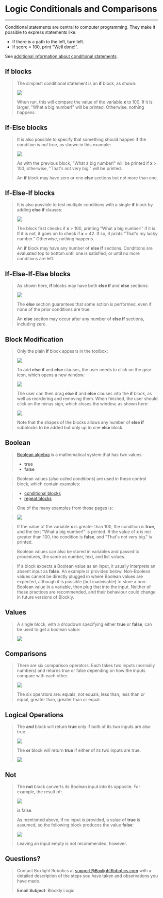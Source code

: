 # **Logic Conditionals and Comparisons**
-----
Conditional statements are central to computer programming.  They make it possible to express statements like:

  * If there is a path to the left, turn left.
  * If score = 100, print "Well done!".

See [additional information about conditional statements](https://en.wikipedia.org/wiki/Conditional_(programming)).

## **If blocks**
>The simplest conditional statement is an **if** block, as shown:
>
>![](img/blocks/if-if.png)
>
>When run, this will compare the value of the variable **x** to 100.  If it is larger, "What a big number!" will be printed.  Otherwise, nothing happens.

## **If-Else blocks**
>It is also possible to specify that something should happen if the condition is _not_ true, as shown in this example:
>
>![](img/blocks/if-else.png)
>
>As with the previous block, "What a big number!" will be printed if **x** > 100; otherwise, "That's not very big." will be printed.
>
>An **if** block may have zero or one **else** sections but not more than one.

## **If-Else-If blocks**
>It is also possible to test multiple conditions with a single **if** block by adding **else if** clauses:
>
>![](img/blocks/if-else-if.png)
>
>The block first checks if **x** > 100, printing "What a big number!" if it is.  If it is not, it goes on to check if **x** = 42.  If so, it prints "That's my lucky number."  Otherwise, nothing happens.
>
>An **if** block may have any number of **else if** sections.  Conditions are evaluated top to bottom until one is satisfied, or until no more conditions are left.
>
## **If-Else-If-Else blocks**
>As shown here, **if** blocks may have both **else if** and **else** sections:
>
>![](img/blocks/if-else-if-else.png)
>
>The **else** section guarantees that some action is performed, even if none of the prior conditions are true.
>
>An **else** section may occur after any number of **else if** sections, including zero.

## **Block Modification**
>Only the plain **if** block appears in the toolbox:
>
>![](img/blocks/if.png)
>
>To add **else if** and **else** clauses, the user needs to click on the gear icon, which opens a new window:
>
>![](img/blocks/if-open.png)
>
>The user can then drag **else if** and **else** clauses into the **if** block, as well as reordering and removing them.  When finished, the user should click on the minus sign, which closes the window, as shown here:
>
>![](img/blocks/if-modify.gif)
>
>Note that the shapes of the blocks allows any number of **else if** subblocks to be added but only up to one **else** block.

## **Boolean**
>[Boolean algebra](https://en.wikipedia.org/wiki/Boolean_algebra) is a mathematical system that has two values:
>
>  * **true**
>  * **false**

>Boolean values (also called _conditions_) are used in these control block, which contain examples:

>  * [conditional blocks](Default_Logic.md)
>  * [repeat blocks](Default_Loops.md)

>One of the many examples from those pages is:

>![](img/blocks/if-else.png)

>If the value of the variable **x** is greater than 100, the condition is **true**, and the text "What a big number!" is printed.  If the value of **x** is not greater than 100, the condition is **false**, and "That's not very big." is printed.

>Boolean values can also be stored in variables and passed to procedures, the same as number, text, and list values.

>If a block expects a Boolean value as an input, it usually interprets an absent input as **false**.  An example is provided below.  Non-Boolean values cannot be directly plugged in where Boolean values are expected, although it is possible (but inadvisable) to store a non-Boolean value in a variable, then plug that into the input.  Neither of these practices are recommended, and their behaviour could change in future versions of Blockly.

## **Values**
>A single block, with a dropdown specifying either **true** or **false**, can be used to get a boolean value:
>
>![](img/blocks/logic-true-false.png)

## **Comparisons**
>There are six comparison operators.  Each takes two inputs (normally numbers) and returns true or false depending on how the inputs compare with each other.
>
>![](img/blocks/logic-compare.png)
>
>The six operators are: equals, not equals, less than, less than or equal, greater than, greater than or equal.

## **Logical Operations**
>The **and** block will return **true** only if both of its two inputs are also true.
>
>![](img/blocks/logic-and.png)
>
>The **or** block will return **true** if either of its two inputs are true.
>
>![](img/blocks/logic-or.png)

## **Not**
>The **not** block converts its Boolean input into its opposite.  For example, the result of:
>
>![](img/blocks/logic-not-true.png)
>
>is false.
>
>As mentioned above, if no input is provided, a value of **true** is assumed, so the following block produces the value **false**:
>
>![](img/blocks/logic-not.png)
>
>Leaving an input empty is not recommended, however.

## **Questions?**
>Contact Boxlight Robotics at [support@BoxlightRobotics.com](mailto:support@BoxlightRobotics.com) with a detailed description of the steps you have taken and observations you have made.
>
>**Email Subject**: Blockly Logic
